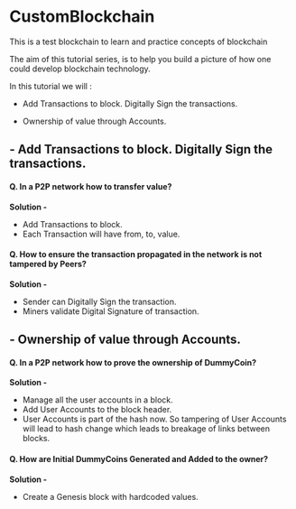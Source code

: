 
# CustomBlockchain

This is a test blockchain to learn and practice concepts of blockchain

The aim of this tutorial series, is to help you build a picture of how one could develop blockchain technology.

In this tutorial we will :

- Add Transactions to block. Digitally Sign the transactions.

- Ownership of value through Accounts.

  
  

## - Add Transactions to block. Digitally Sign the transactions.

#### Q. In a P2P network how to transfer value? 
**Solution -** 
 - Add Transactions to block.
 - Each Transaction will have from, to, value.

#### Q. How to ensure the transaction propagated in the network is not tampered by Peers?
**Solution -** 
 - Sender can Digitally Sign the transaction. 
 - Miners validate Digital Signature of transaction.


## - Ownership of value through Accounts.

#### Q. In a P2P network how to prove the ownership of DummyCoin?
**Solution -** 
 - Manage all the user accounts in a block.
 - Add User Accounts to the block header.
 - User Accounts is part of the hash now. So tampering of User Accounts will lead to hash change which leads to breakage of links between blocks.


#### Q. How are Initial DummyCoins Generated and Added to the owner?
**Solution -** 
 - Create a Genesis block with hardcoded values.

